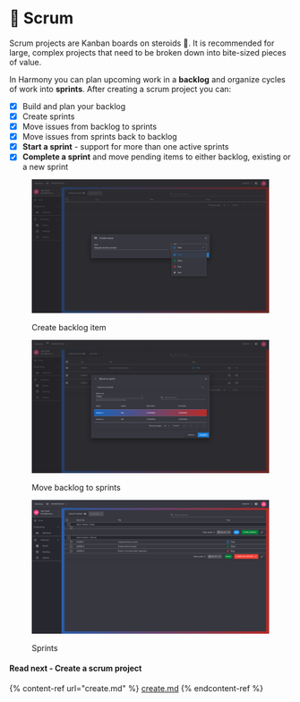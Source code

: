 # 🎯 Scrum

Scrum projects are Kanban boards on steroids :muscle:. It is recommended for large, complex projects that need to be broken down into bite-sized pieces of value.

In Harmony you can plan upcoming work in a **backlog** and organize cycles of work into **sprints**. After creating a scrum project you can:

* [x] Build and plan your backlog
* [x] Create sprints
* [x] Move issues from backlog to sprints
* [x] Move issues from sprints back to backlog
* [x] **Start a sprint** - support for more than one active sprints
* [x] **Complete a sprint** and move pending items to either backlog, existing or a new sprint

<div>

<figure><img src="../../.gitbook/assets/backlog-create-issue (1).png" alt=""><figcaption><p>Create backlog item</p></figcaption></figure>

 

<figure><img src="../../.gitbook/assets/backlog-move-items-to-sprint (1).png" alt=""><figcaption><p>Move backlog to sprints</p></figcaption></figure>

 

<figure><img src="../../.gitbook/assets/sprints.png" alt=""><figcaption><p>Sprints</p></figcaption></figure>

</div>

#### Read next - Create a scrum project

{% content-ref url="create.md" %}
[create.md](create.md)
{% endcontent-ref %}

